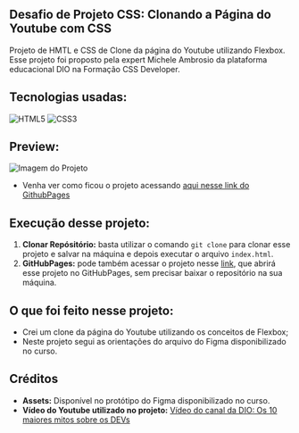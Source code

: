 ## Desafio de Projeto CSS: Clonando a Página do Youtube com CSS

Projeto de HMTL e CSS de Clone da página do Youtube utilizando Flexbox. <br>
Esse projeto foi proposto pela expert Michele Ambrosio da plataforma educacional DIO na Formação CSS Developer.

## Tecnologias usadas:

<div style="display: inline_block">
  <img alt="HTML5" src="https://img.shields.io/badge/HTML5-E34F26?style=for-the-badge&logo=html5&logoColor=white">
  <img alt="CSS3" src="https://img.shields.io/badge/CSS3-1572B6?style=for-the-badge&logo=css3&logoColor=white">
</div>

## Preview:

![Imagem do Projeto](assets/img/projeto-clone-youtube.JPG)

- Venha ver como ficou o projeto acessando [aqui nesse link do GithubPages](https://github.com/RichardrmCubaS/P-gina-do-Youtube-com-CSS/)

## Execução desse projeto:

1. **Clonar Repósitório:** basta utilizar o comando `git clone` para clonar esse projeto e salvar na máquina e depois executar o arquivo `index.html`.
2. **GitHubPages:** pode também acessar o projeto nesse [link](https://p-gina-do-youtube-com-css.vercel.app/), que abrirá esse projeto no GitHubPages, sem precisar baixar o repositório na sua máquina.

## O que foi feito nesse projeto:

- Crei um clone da página do Youtube utilizando os conceitos de Flexbox;
- Neste projeto segui as orientações do arquivo do Figma disponibilizado no curso.

## Créditos

- **Assets:** Disponível no protótipo do Figma disponibilizado no curso.
- **Vídeo do Youtube utilizado no projeto:** [Vídeo do canal da DIO: Os 10 maiores mitos sobre os DEVs](https://www.youtube.com/watch?v=1sq1FmwXh9Q)
